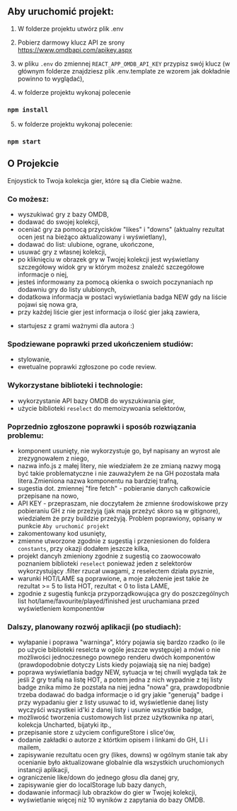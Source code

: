 ## Aby uruchomić projekt:

1. W folderze projektu utwórz plik .env

2. Pobierz darmowy klucz API ze srony https://www.omdbapi.com/apikey.aspx

3. w pliku `.env` do zmiennej `REACT_APP_OMDB_API_KEY` przypisz swój klucz
   (w głównym folderze znajdziesz plik .env.template ze wzorem jak dokładnie powinno to wyglądać),

4. w folderze projektu wykonaj polecenie

### `npm install`

5.  w folderze projektu wykonaj polecenie:

### `npm start`

## O Projekcie

Enjoystick to Twoja kolekcja gier, które są dla Ciebie ważne.

### Co możesz:

- wyszukiwać gry z bazy OMDB,
- dodawać do swojej kolekcji,
- oceniać gry za pomocą przycisków "likes" i "downs" (aktualny rezultat ocen jest na bieżąco aktualizowany i wyświetlany),
- dodawać do list: ulubione, ograne, ukończone,
- usuwać gry z własnej kolekcji,
- po kliknięciu w obrazek gry w Twojej kolekcji jest wyświetlany szczegółowy widok gry w którym możesz znaleźć szczegółowe informacje o niej,
- jesteś informowany za pomocą okienka o swoich poczynaniach np dodawniu gry do listy ulubionych,
- dodatkowa informacja w postaci wyświetlania badga NEW gdy na liście pojawi się nowa gra,
- przy każdej liście gier jest informacja o ilość gier jaką zawiera,

* startujesz z grami ważnymi dla autora :)

### Spodziewane poprawki przed ukończeniem studiów:

- stylowanie,
- ewetualne poprawki zgłoszone po code review.

### Wykorzystane biblioteki i technologie:

- wykorzystanie API bazy OMDB do wyszukiwania gier,
- użycie biblioteki `reselect` do memoizywoania selektorów,

### Poprzednio zgłoszone poprawki i sposób rozwiązania problemu:

- komponent <Buttons /> usunięty, nie wykorzystuje go, był napisany an wyrost ale zrezygnowałem z niego,
- nazwa info.js z małej litery, nie wiedziałem że ze zmianą nazwy mogą być takie problematyczne i nie zauważyłem że na GH pozostała mała litera.Zmieniona nazwa komponentu na bardziej trafną,
- sugestia dot. zmiennej "fire fetch" - pobieranie danych całkowicie przepisane na nowo,
- API KEY - przepraszam, nie doczytałem że zmienne środowiskowe przy pobieraniu GH z nie przeżyją (jak mają przeżyć skoro są w gitignore), wiedziałem że przy buildzie przeżyją. Problem poprawiony, opisany w punkcie `Aby uruchomić projekt`
- zakomentowany kod usunięty,
- zmienne utworzone zgodnie z sugestią i przeniesionen do foldera `constants`, przy okazji dodałem jeszcze kilka,
- projekt dancyh zmieniony zgodnie z sugestią co zaowocowało poznaniem biblioteki `reselect` ponieważ jeden z selektorów wykorzystujący .filter rzucał uwagami, z reselectem działa pysznie,
- warunki HOT/LAME są poprawione, a moje założenie jest takie że rezultat >= 5 to lista HOT, rezultat < 0 to lista LAME,
- zgodnie z sugestią funkcja przyporządkowująca gry do poszczególnych list hot/lame/favourite/played/finished jest uruchamiana przed wyświetleniem komponentów

### Dalszy, planowany rozwój aplikacji (po studiach):

- wyłapanie i poprawa "warninga", który pojawia się bardzo rzadko (o ile po użycie biblioteki reselcta w ogóle jeszcze występuje) a mówi o nie możliwości jednoczesnego pownego renderu dwóch komponentów (prawdopodobnie dotyczy Lists kiedy pojawiają się na niej badge)
- poprawa wyświetlania badgy NEW, sytuacja w tej chwili wygląda tak że jeśli 2 gry trafią na listę HOT, a potem jedna z nich wypadnie z tej listy badge znika mimo że pozstała na niej jedna "nowa" gra, prawdopodbnie trzeba dodawać do badga informacje o id gry jakie "generują" badge i przy wypadaniu gier z listy usuwać to id, wyświetlenie danej listy wyczyśći wszystkei id'ki z danej listy i usunie wszystkie badge,
- możliwość tworzenia customowych list przez użytkownika np atari, kolekcja Uncharted, bijatyki itp.,
- przepisanie store z użyciem configureStore i slice'ów,
- dodanie zakładki o autorze z którtkim opisem i linkami do GH, LI i mailem,
- zapisywanie rezultatu ocen gry (likes, downs) w ogólnym stanie tak aby ocenianie było aktualizowane globalnie dla wszystkich uruchomionych instancji aplikacji,
- ograniczenie like/down do jednego głosu dla danej gry,
- zapisywanie gier do localStorage lub bazy danych,
- dodawanie informacji lub obrazków do gier w Twojej kolekcji,
- wyświetlanie więcej niż 10 wyników z zapytania do bazy OMDB.
